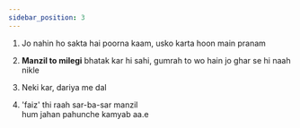 ```yaml
---
sidebar_position: 3
---
```


1. Jo nahin ho sakta hai poorna kaam, usko karta hoon main pranam

1. **Manzil to milegi** bhatak kar hi sahi, gumrah to wo hain jo ghar se hi naah nikle

1. Neki kar, dariya me dal

1. 'faiz' thi raah sar-ba-sar manzil  
hum jahan pahunche kamyab aa.e